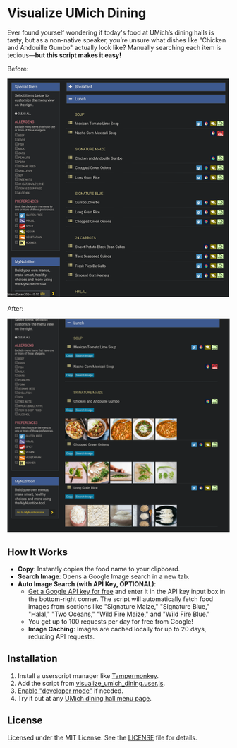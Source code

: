 # Visualize UMich Dining

Ever found yourself wondering if today's food at UMich’s dining halls is tasty, but as a non-native speaker, you’re unsure what dishes like "Chicken and Andouille Gumbo" actually look like? Manually searching each item is tedious—**but this script makes it easy!**

Before:

<img src="./README.assets/Screenshot_20241009_203643.png" alt="Screenshot_20241009_203643" style="zoom:50%;" />

After:

<img src="./README.assets/Screenshot_20241009_205200.png" alt="Screenshot_20241009_205200" style="zoom:50%;" />

## How It Works

- **Copy**: Instantly copies the food name to your clipboard.
- **Search Image**: Opens a Google Image search in a new tab.
- **Auto Image Search (with API Key, OPTIONAL)**:
  - [Get a Google API key for free](https://developers.google.com/custom-search/v1/introduction) and enter it in the API key input box in the bottom-right corner. The script will automatically fetch food images from sections like "Signature Maize," "Signature Blue," "Halal," "Two Oceans," "Wild Fire Maize," and "Wild Fire Blue."
  - You get up to 100 requests per day for free from Google!
  - **Image Caching**: Images are cached locally for up to 20 days, reducing API requests.

## Installation

1. Install a userscript manager like [Tampermonkey](https://www.tampermonkey.net/).
2. Add the script from [visualize_umich_dining.user.js](https://github.com/zpatronus/visualize_umich_dining/raw/main/visualize_umich_dining.user.js).
3. [Enable "developer mode"](https://www.tampermonkey.net/faq.php?locale=en#Q209) if needed.
4. Try it out at any [UMich dining hall menu page](https://dining.umich.edu/menus-locations/dining-halls/).

## License

Licensed under the MIT License. See the [LICENSE](LICENSE) file for details.
